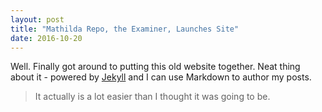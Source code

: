 ```yaml
---
layout: post
title: "Mathilda Repo, the Examiner, Launches Site"
date: 2016-10-20
---
```


Well. Finally got around to putting this old website together. Neat thing about it - powered by [Jekyll](https://jekyllrb.com/) and I can use Markdown to author my posts. 

> It actually is a lot easier than I thought it was going to be.
